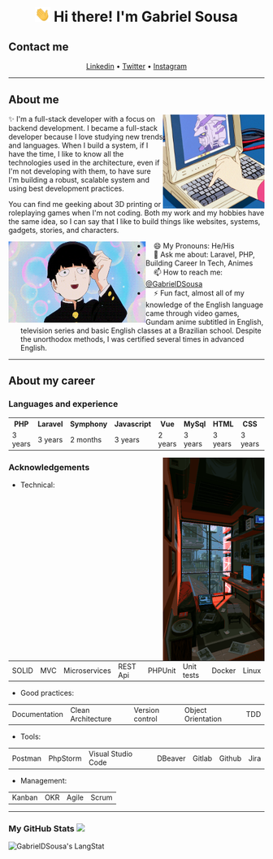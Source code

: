 <!-- Heading -->
<h1 align="center"> <img src="./wave.gif" width = 30px alt="Hand waving"> Hi there! I'm Gabriel Sousa</h1>

<h2> Contact me </h2>
<p align="center">
    <a href="https://www.linkedin.com/in/gabrieldsousa/">Linkedin</a> •
    <a href="https://twitter.com/GabsDSousa">Twitter</a> •
    <a href="https://www.instagram.com/GabsDSousa/">Instagram</a>
</p>

 <!-- About section -->

---
<h2> About me </h2>
<img align="right" alt="A draw in anime style of hand typing on a keyboard, showing a gundam on screen" src="./laptop.gif" width="200" height="185" />
<p>✨ I'm a full-stack developer with a focus on backend development. I became a full-stack developer because I love studying new trends and languages. When I build a system, if I have the time, I like to know all the technologies used in the architecture, even if I'm not developing with them, to have sure I'm building a robust, scalable system and using best development practices.</p>
<p>You can find me geeking about 3D printing or roleplaying games when I'm not coding. Both my work and my hobbies have the same idea, so I can say that I like to build things like websites, systems, gadgets, stories, and characters.</p>

<img align="left" alt="A draw in anime style of a young guy smiling" src="./smiling.gif" width="270" height="160" />
<ul>
    <li>&nbsp;&nbsp;&nbsp;&nbsp;😄 My Pronouns: He/His </li>
    <li>&nbsp;&nbsp;&nbsp;&nbsp;💬 Ask me about: Laravel, PHP, Building Career In Tech, Animes</li>
    <li>&nbsp;&nbsp;&nbsp;&nbsp;📫 How to reach me: <a href="https://www.linkedin.com/in/gabrieldsousa/">@GabrielDSousa</a></li>
    <li>&nbsp;&nbsp;&nbsp;&nbsp;⚡ Fun fact, almost all of my knowledge of the English language came through video games, Gundam anime subtitled in English, television series and basic English classes at a Brazilian school. Despite the unorthodox methods, I was certified several times in advanced English.</li>
</ul>
<!-- About section: END -->

 <!-- Career section -->

---
<h2> About my career </h2>
<h3> Languages and experience </h3>

<table>
    <tr>
        <th>PHP</th>
        <th>Laravel</th>
        <th>Symphony</th>
        <th>Javascript</th>
        <th>Vue</th>
        <th>MySql</th>
        <th>HTML</th>
        <th>CSS</th>
        <th>Git</th>
    </tr>
    <tr>
        <td>3 years</td>
        <td>3 years</td>
        <td>2 months</td>
        <td>3 years</td>
        <td>2 years</td>
        <td>3 years</td>
        <td>3 years</td>
        <td>3 years</td>
        <td>3 years</td>
    </tr>
</table>

<img align="right" alt="A mess room with some electronics and a view for a rainy day outside" src="./room.gif" width="200" height="400" />

<h3> Acknowledgements </h3>

<ul>
    <li>Technical:</li>
</ul>
<table>
    <tr>
        <td>SOLID</td>
        <td>MVC</td>
        <td>Microservices</td>
        <td>REST Api</td>
        <td>PHPUnit</td>
        <td>Unit tests</td>
        <td>Docker</td>
        <td>Linux</td>
    </tr>
</table>
<ul>
    <li>Good practices:</li>
</ul>
<table>
    <tr>
        <td>Documentation</td>
        <td>Clean Architecture</td>
        <td>Version control</td>
        <td>Object Orientation</td>
        <td>TDD</td>
    </tr>
</table>
    <ul>
        <li>Tools:</li>
    </ul>
<table>
    <tr>
        <td>Postman</td>
        <td>PhpStorm</td>
        <td>Visual Studio Code</td>
        <td>DBeaver</td>
        <td>Gitlab</td>
        <td>Github</td>
        <td>Jira</td>
    </tr>
</table>
    <ul>
        <li>Management:</li>
    </ul>
<table>
    <tr>
        <td>Kanban</td>
        <td>OKR</td>
        <td>Agile</td>
        <td>Scrum</td>
    </tr>
</table>



<!-- About section: END -->

---
<!-- GitHub section -->

<h3> My GitHub Stats <img src = "https://i.pinimg.com/originals/65/c4/f4/65c4f452571be1261e9c623f7da488ac.gif" width = 35px> </h3>
 
<div>
  <img src="https://github-readme-streak-stats.herokuapp.com/?user=GabrielDSousa" alt="GabrielDSousa's LangStat" width="600px" />
</div>

<!-- GitHub section: END -->

<!-- THE END -->
